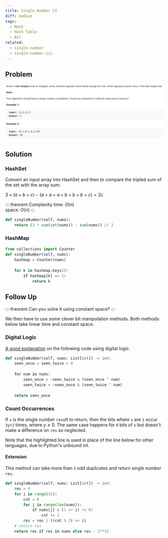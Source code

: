 ```yaml
---
title: Single Number II
diff: medium
tags:
  - Math
  - Hash Table
  - Bit
related:
  - single-number
  - single-number-iii
---
```


## Problem

<img class="medium-zoom" src="/algo/single-number-ii.png" alt="https://www.lintcode.com/problem/single-number-ii">

## Solution

### HashSet

Convert an input array into HashSet and then to compare the tripled sum of the set with the array sum:

$3 \times (a + b + c) - (a + a + a + b + b + b + c) = 2c$

::: theorem Complexity
time: $O(n)$  
space: $O(n)$
:::

```py
def singleNumber(self, nums):
    return (3 * sum(set(nums)) - sum(nums)) // 2
```

### HashMap

```py
from collections import Counter
def singleNumber(self, nums):
    hashmap = Counter(nums)

    for k in hashmap.keys():
        if hashmap[k] == 1:
            return k
```

## Follow Up

::: theorem
Can you solve it using constant space?
:::

We then have to use some clever bit manipulation methods. Both methods below take linear time and constant space.

### Digital Logic

[A good explanation](https://medium.com/@lenchen/leetcode-137-single-number-ii-31af98b0f462) on the following code using digital logic.

```py
def singleNumber(self, nums: List[int]) -> int:
    seen_once = seen_twice = 0

    for num in nums:
        seen_once = ~seen_twice & (seen_once ^ num)
        seen_twice = ~seen_once & (seen_twice ^ num)

    return seen_once
```

### Count Occurrences

If `x` is the single number `res`ult to return, then the bits where `x` are `1` occur `3y+1` times, where $y \ge 0$. The same case happens for `0` bits of `x` but doesn't make a difference on `res` so neglected.

Note that the highlighted line is used in place of the line below for other languages, due to Python's unbound int.

#### Extension

This method can take more than `3` odd duplicates and return single number `res`.

```py {9}
def singleNumber(self, nums: List[int]) -> int:
    res = 0
    for i in range(32):
        cnt = 0
        for j in range(len(nums)):
            if nums[j] & (1 << i) != 0:
                cnt += 1
        res = res | ((cnt % 3) << i)
    # return res
    return res if res in nums else res - 2**32
```

<!-- General algo (REDO): https://leetcode.com/problems/single-number-ii/discuss/43295/Detailed-explanation-and-generalization-of-the-bitwise-operation-method-for-single-numbers -->
